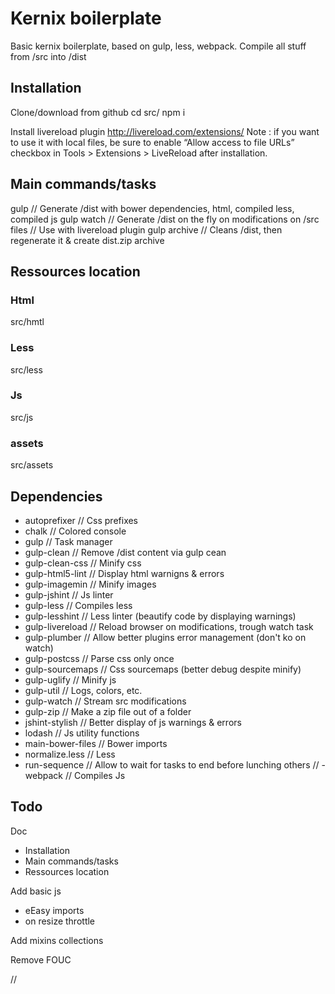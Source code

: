 # Kernix boilerplate

Basic kernix boilerplate, based on gulp, less, webpack.
Compile all stuff from /src into /dist



## Installation
Clone/download from github
cd src/
npm i

Install livereload plugin
http://livereload.com/extensions/
Note : if you want to use it with local files, be sure to enable “Allow access to file URLs” checkbox in Tools > Extensions > LiveReload after installation.



## Main commands/tasks
gulp // Generate /dist with bower dependencies, html, compiled less, compiled js
gulp watch // Generate /dist on the fly on modifications on /src files
  // Use with livereload plugin
gulp archive // Cleans /dist, then regenerate it & create dist.zip archive



## Ressources location

### Html
src/hmtl

### Less
src/less

### Js
src/js

### assets
src/assets

## Dependencies
- autoprefixer // Css prefixes
- chalk // Colored console
- gulp // Task manager
- gulp-clean // Remove /dist content via gulp cean
- gulp-clean-css // Minify css
- gulp-html5-lint // Display html warnigns & errors
- gulp-imagemin // Minify images
- gulp-jshint // Js linter
- gulp-less // Compiles less
- gulp-lesshint // Less linter (beautify code by displaying warnings)
- gulp-livereload // Reload browser on modifications, trough watch task
- gulp-plumber // Allow better plugins error management (don't ko on watch)
- gulp-postcss // Parse css only once
- gulp-sourcemaps // Css sourcemaps (better debug despite minify)
- gulp-uglify // Minify js
- gulp-util // Logs, colors, etc.
- gulp-watch // Stream src modifications
- gulp-zip // Make a zip file out of a folder
- jshint-stylish // Better display of js warnings & errors
- lodash // Js utility functions
- main-bower-files // Bower imports
- normalize.less // Less
- run-sequence // Allow to wait for tasks to end before lunching others
// - webpack // Compiles Js



## Todo
Doc
- Installation
- Main commands/tasks
- Ressources location

Add basic js
- eEasy imports
- on resize throttle

Add mixins collections

Remove FOUC















//
